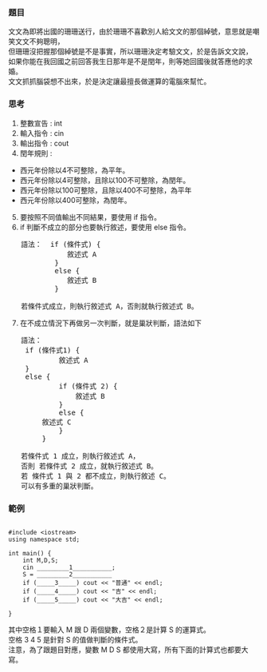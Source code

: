 ### 題目

文文為即將出國的珊珊送行，由於珊珊不喜歡別人給文文的那個綽號，意思就是嘲笑文文不夠聰明，<br>
但珊珊沒把握那個綽號是不是事實，所以珊珊決定考驗文文，於是告訴文文說，<br>
如果你能在我回國之前回答我生日那年是不是閏年，則等她回國後就答應他的求婚。<br>
文文抓抓腦袋想不出來，於是決定讓最擅長做運算的電腦來幫忙。

### 思考

1. 整數宣告 : int
2. 輸入指令 : cin 
3. 輸出指令 : cout
4. 閏年規則 : 
* 西元年份除以4不可整除，為平年。
* 西元年份除以4可整除，且除以100不可整除，為閏年。
* 西元年份除以100可整除，且除以400不可整除，為平年
* 西元年份除以400可整除，為閏年。
5. 要按照不同值輸出不同結果，要使用 if 指令。
6. if 判斷不成立的部分也要執行敘述，要使用 else 指令。
<pre>
   語法：  if (條件式) {
              敘述式 A
           }
           else {
              敘述式 B
           }

   若條件式成立，則執行敘述式 A，否則就執行敘述式 B。
</pre>
7. 在不成立情況下再做另一次判斷，就是巢狀判斷，語法如下
<pre>
   語法：
	if (條件式1) {
            敘述式 A
	}
	else {
            if (條件式 2) {
            	敘述式 B
            }
            else {
	 	敘述式 C
            }
        }

   若條件式 1 成立，則執行敘述式 A，
   否則 若條件式 2 成立，就執行敘述式 B。
   若 條件式 1 與 2 都不成立，則執行敘述 C。
   可以有多重的巢狀判斷。
</pre>
### 範例

<pre><code>
#include &lt;iostream>
using namespace std;

int main() {
	int M,D,S;
	cin _________1___________;  
	S = _________2___________
	if (_____3_____) cout << "普通" << endl;
	if (_____4_____) cout << "吉" << endl;
	if (_____5_____) cout << "大吉" << endl;

} 
</code></pre>

其中空格１要輸入 M 跟 D 兩個變數，空格２是計算 S 的運算式。<br>
空格 3 4 5 是針對 S 的值做判斷的條件式。<br>
注意，為了跟題目對應，變數 M D S 都使用大寫，所有下面的計算式也都要大寫。
